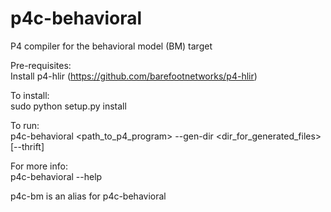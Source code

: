 p4c-behavioral
========

P4 compiler for the behavioral model (BM) target

Pre-requisites:  
Install p4-hlir (https://github.com/barefootnetworks/p4-hlir)

To install:  
sudo python setup.py install

To run:  
p4c-behavioral \<path_to_p4_program\> --gen-dir \<dir_for_generated_files\> [--thrift]  

For more info:  
p4c-behavioral --help  

p4c-bm is an alias for p4c-behavioral
